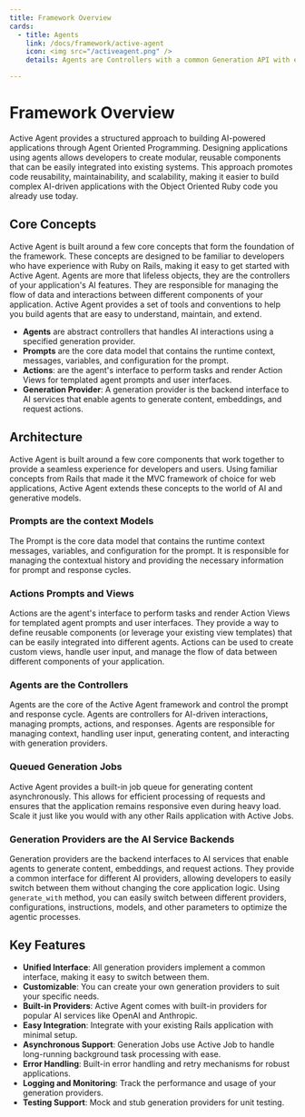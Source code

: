 ```yaml
---
title: Framework Overview
cards:
  - title: Agents
    link: /docs/framework/active-agent
    icon: <img src="/activeagent.png" />
    details: Agents are Controllers with a common Generation API with enhanced memory and tooling.

---
```

# Framework Overview

Active Agent provides a structured approach to building AI-powered applications through Agent Oriented Programming. Designing applications using agents allows developers to create modular, reusable components that can be easily integrated into existing systems. This approach promotes code reusability, maintainability, and scalability, making it easier to build complex AI-driven applications with the Object Oriented Ruby code you already use today.

## Core Concepts
Active Agent is built around a few core concepts that form the foundation of the framework. These concepts are designed to be familiar to developers who have experience with Ruby on Rails, making it easy to get started with Active Agent. Agents are more that lifeless objects, they are the controllers of your application's AI features. They are responsible for managing the flow of data and interactions between different components of your application. Active Agent provides a set of tools and conventions to help you build agents that are easy to understand, maintain, and extend.
<FeatureCards :cards="$frontmatter.cards" />
- **Agents** are abstract controllers that handles AI interactions using a specified generation provider.
- **Prompts** are the core data model that contains the runtime context, messages, variables, and configuration for the prompt.
- **Actions**: are the agent's interface to perform tasks and render Action Views for templated agent prompts and user interfaces.
- **Generation Provider**: A generation provider is the backend interface to AI services that enable agents to generate content, embeddings, and request actions.

## Architecture
Active Agent is built around a few core components that work together to provide a seamless experience for developers and users. Using familiar concepts from Rails that made it the MVC framework of choice for web applications, Active Agent extends these concepts to the world of AI and generative models.

### Prompts are the context Models
The Prompt is the core data model that contains the runtime context messages, variables, and configuration for the prompt. It is responsible for managing the contextual history and providing the necessary information for prompt and response cycles.

### Actions Prompts and Views
Actions are the agent's interface to perform tasks and render Action Views for templated agent prompts and user interfaces. They provide a way to define reusable components (or leverage your existing view templates) that can be easily integrated into different agents. Actions can be used to create custom views, handle user input, and manage the flow of data between different components of your application.

### Agents are the Controllers
Agents are the core of the Active Agent framework and control the prompt and response cycle. Agents are controllers for AI-driven interactions, managing prompts, actions, and responses. Agents are responsible for managing context, handling user input, generating content, and interacting with generation providers.

### Queued Generation Jobs
Active Agent provides a built-in job queue for generating content asynchronously. This allows for efficient processing of requests and ensures that the application remains responsive even during heavy load. Scale it just like you would with any other Rails application with Active Jobs.

### Generation Providers are the AI Service Backends
Generation providers are the backend interfaces to AI services that enable agents to generate content, embeddings, and request actions. They provide a common interface for different AI providers, allowing developers to easily switch between them without changing the core application logic. Using `generate_with` method, you can easily switch between different providers, configurations, instructions, models, and other parameters to optimize the agentic processes.


## Key Features
- **Unified Interface**: All generation providers implement a common interface, making it easy to switch between them.
- **Customizable**: You can create your own generation providers to suit your specific needs.
- **Built-in Providers**: Active Agent comes with built-in providers for popular AI services like OpenAI and Anthropic.
- **Easy Integration**: Integrate with your existing Rails application with minimal setup.
- **Asynchronous Support**: Generation Jobs use Active Job to handle long-running background task processing with ease.
- **Error Handling**: Built-in error handling and retry mechanisms for robust applications.
- **Logging and Monitoring**: Track the performance and usage of your generation providers.
- **Testing Support**: Mock and stub generation providers for unit testing.
